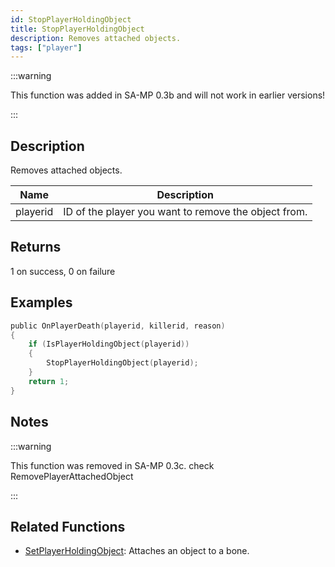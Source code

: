 ```yaml
---
id: StopPlayerHoldingObject
title: StopPlayerHoldingObject
description: Removes attached objects.
tags: ["player"]
---
```


:::warning

This function was added in SA-MP 0.3b and will not work in earlier versions!

:::

## Description

Removes attached objects.

| Name     | Description                                          |
| -------- | ---------------------------------------------------- |
| playerid | ID of the player you want to remove the object from. |

## Returns

1 on success, 0 on failure

## Examples

```c
public OnPlayerDeath(playerid, killerid, reason)
{
    if (IsPlayerHoldingObject(playerid))
    {
        StopPlayerHoldingObject(playerid);
    }
    return 1;
}
```

## Notes

:::warning

This function was removed in SA-MP 0.3c. check RemovePlayerAttachedObject

:::

## Related Functions

- [SetPlayerHoldingObject](SetPlayerHoldingObject.md): Attaches an object to a bone.
